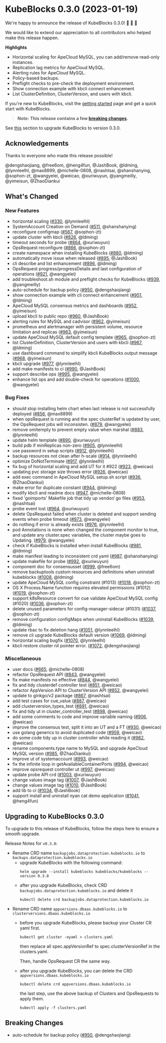 # KubeBlocks 0.3.0 (2023-01-19)

We're happy to announce the release of KubeBlocks 0.3.0! 🚀 🎉 🎈

We would like to extend our appreciation to all contributors who helped make this release happen.

**Highlights**

  * Horizontal scaling for ApeCloud MySQL, you can add/remove read-only instances.
  * Replication lag metrics for ApeCloud MySQL.
  * Alerting rules for ApeCloud MySQL.
  * Policy-based backups.
  * Preflight checks to pre-check the deployment environment.
  * Show connection example with kbcli connect enhancement
  * List ClusterDefinition, ClusterVersion, and users with kbcli.

If you're new to KubeBlocks, visit the [getting started](https://kubeblocks.io) page and
get a quick start with KubeBlocks.

> **Note: This release contains a few [breaking changes](#breaking-changes).**

See [this](#upgrading-to-kubeblocks-0.3.0) section to upgrade KubeBlocks to version 0.3.0.

## Acknowledgements

Thanks to everyone who made this release possible!

@dengshaojiang, @free6om, @heng4fun, @JashBook, @ldming, @lynnleelhl, @max8899, @michelle-0808, @nashtsai, @shanshanying, @sophon-zt, @wangyelei, @weicao, @xuriwuyun, @yangmeilly, @yimeisun, @ZhaoDiankui

## What's Changed

### New Features
- horizontal scaling ([#330](https://github.com/apecloud/kubeblocks/pull/330), @lynnleelhl)
- SystemAccount Creation on Demand ([#511](https://github.com/apecloud/kubeblocks/pull/511), @shanshanying)
- reconfigure configmap ([#567](https://github.com/apecloud/kubeblocks/pull/567), @sophon-zt)
- update cluster with kbcli ([#826](https://github.com/apecloud/kubeblocks/pull/826), @ldming)
- timeout seconds for probe ([#864](https://github.com/apecloud/kubeblocks/pull/864), @xuriwuyun)
- OpsRequest reconfigure ([#866](https://github.com/apecloud/kubeblocks/pull/866), @sophon-zt)
- create namespace when installing KubeBlocks ([#880](https://github.com/apecloud/kubeblocks/pull/880), @ldming)
- automatically move issue when released ([#895](https://github.com/apecloud/kubeblocks/pull/895), @JashBook)
- cli describe and list enhancement ([#896](https://github.com/apecloud/kubeblocks/pull/896), @ldming)
- OpsRequest progress/progressDetails and last configuration of operations ([#921](https://github.com/apecloud/kubeblocks/pull/921), @wangyelei)
- add troubleshoot.sh module and preflight checks for KubeBlocks ([#939](https://github.com/apecloud/kubeblocks/pull/939), @yangmeilly)
- auto-schedule for backup policy ([#950](https://github.com/apecloud/kubeblocks/pull/950), @dengshaojiang)
- show connection example with cli connect enhancement ([#951](https://github.com/apecloud/kubeblocks/pull/951), @ldming)
- ApeCloud MySQL consensus metrics and dashboards ([#952](https://github.com/apecloud/kubeblocks/pull/952), @yimeisun)
- upload kbcli to public repo ([#960](https://github.com/apecloud/kubeblocks/pull/960), @JashBook)
- alerting rules for MySQL and cadvisor ([#962](https://github.com/apecloud/kubeblocks/pull/962), @yimeisun)
- prometheus and alertmanager with persistent volume, resource limitation and replicas ([#963](https://github.com/apecloud/kubeblocks/pull/963), @yimeisun)
- update ApeCloud MySQL default config template ([#965](https://github.com/apecloud/kubeblocks/pull/965), @sophon-zt)
- list ClusterDefinition, ClusterVersion and users with kbcli ([#967](https://github.com/apecloud/kubeblocks/pull/967), @ldming)
- use dashboard command to simplify kbcli KubeBlocks output message ([#968](https://github.com/apecloud/kubeblocks/pull/968), @yimeisun)
- kbcli upgrade ([#977](https://github.com/apecloud/kubeblocks/pull/977), @lynnleelhl)
- add make manifests to ci ([#990](https://github.com/apecloud/kubeblocks/pull/990), @JashBook)
- support describe ops ([#995](https://github.com/apecloud/kubeblocks/pull/995), @wangyelei)
- enhance list ops and add double-check for operations ([#1000](https://github.com/apecloud/kubeblocks/pull/1000), @wangyelei)

### Bug Fixes
- should stop installing helm chart when last release is not successfully deployed ([#856](https://github.com/apecloud/kubeblocks/pull/856), @max8899)
- when opsRequest is running and the spec clusterRef is updated by user, the OpsRequest jobs will inconsisten. ([#879](https://github.com/apecloud/kubeblocks/pull/879), @wangyelei)
- remove omitempty to prevent empty value when marshal ([#883](https://github.com/apecloud/kubeblocks/pull/883), @lynnleelhl)
- update helm template ([#890](https://github.com/apecloud/kubeblocks/pull/890), @xuriwuyun)
- build pdb if minReplicas non-zero ([#905](https://github.com/apecloud/kubeblocks/pull/905), @lynnleelhl)
- use password in setup scripts ([#912](https://github.com/apecloud/kubeblocks/pull/912), @lynnleelhl)
- backup resources not clean after h-scale ([#914](https://github.com/apecloud/kubeblocks/pull/914), @lynnleelhl)
- optimize DoNotTerminate ([#917](https://github.com/apecloud/kubeblocks/pull/917), @lynnleelhl)
- fix bug of horizontal scaling and add UT for it  #922 ([#923](https://github.com/apecloud/kubeblocks/pull/923), @weicao)
- updating pvc storage size throws error ([#926](https://github.com/apecloud/kubeblocks/pull/926), @weicao)
- add exec command in ApeCloud MySQL setup.sh script ([#936](https://github.com/apecloud/kubeblocks/pull/936), @ZhaoDiankui)
- make error for duplicate constant ([#944](https://github.com/apecloud/kubeblocks/pull/944), @ldming)
- modify kbcli and readme docs ([#947](https://github.com/apecloud/kubeblocks/pull/947), @michelle-0808)
- fixed 'goimports' Makefile job that tidy up vendor/ go files ([#953](https://github.com/apecloud/kubeblocks/pull/953), @nashtsai)
- probe event lost ([#964](https://github.com/apecloud/kubeblocks/pull/964), @xuriwuyun)
- delete OpsRequest failed when cluster is deleted and support sending events when probe timeout ([#973](https://github.com/apecloud/kubeblocks/pull/973), @wangyelei)
- do nothing if error is already exists ([#976](https://github.com/apecloud/kubeblocks/pull/976), @lynnleelhl)
- pod Annotations is none when changed the component monitor to true, and update any cluster.spec variables, the cluster maybe goes to Updating. ([#979](https://github.com/apecloud/kubeblocks/pull/979), @wangyelei)
- check if KubeBlocks is installed when install KubeBlocks ([#981](https://github.com/apecloud/kubeblocks/pull/981), @ldming)
- make manifest leading to inconsistent crd yaml ([#987](https://github.com/apecloud/kubeblocks/pull/987), @shanshanying)
- update makefile for probe ([#992](https://github.com/apecloud/kubeblocks/pull/992), @xuriwuyun)
- component doc for consensusset ([#999](https://github.com/apecloud/kubeblocks/pull/999), @free6om)
- remove backuptools custom resources and definitions when uninstall kubeblocks ([#1008](https://github.com/apecloud/kubeblocks/pull/1008), @ldming)
- update ApeCloud MySQL config constraint (#1013) ([#1018](https://github.com/apecloud/kubeblocks/pull/1018), @sophon-zt)
- OS X Process.Name function requires elevated permissions (#1012) ([#1019](https://github.com/apecloud/kubeblocks/pull/1019), @sophon-zt)
- support k8sResource convert for cue validate ApeCloud MySQL config (#1020) ([#1036](https://github.com/apecloud/kubeblocks/pull/1036), @sophon-zt)
- delete unused parameters for config-manager-sidecar (#1031) ([#1037](https://github.com/apecloud/kubeblocks/pull/1037), @sophon-zt)
- remove configuration configMaps when uninstall KubeBlocks ([#1039](https://github.com/apecloud/kubeblocks/pull/1039), @ldming)
- update rbac to fix deletion hang ([#1051](https://github.com/apecloud/kubeblocks/pull/1051), @lynnleelhl)
- remove cli upgrade KubeBlocks default version ([#1069](https://github.com/apecloud/kubeblocks/pull/1069), @ldming)
- horizontal scaling bugfix ([#1070](https://github.com/apecloud/kubeblocks/pull/1070), @lynnleelhl)
- kbcli restore cluster nil pointer error. ([#1072](https://github.com/apecloud/kubeblocks/pull/1072), @dengshaojiang)

### Miscellaneous
- user docs ([#665](https://github.com/apecloud/kubeblocks/pull/665), @michelle-0808)
- refactor OpsRequest API ([#843](https://github.com/apecloud/kubeblocks/pull/843), @wangyelei)
- fix make manifests no effective ([#844](https://github.com/apecloud/kubeblocks/pull/844), @wangyelei)
- fix and tidy clusterdef controller test ([#851](https://github.com/apecloud/kubeblocks/pull/851), @weicao)
- refactor AppVersion API to ClusterVersion API ([#852](https://github.com/apecloud/kubeblocks/pull/852), @wangyelei)
- update to ginkgo/v2 package ([#867](https://github.com/apecloud/kubeblocks/pull/867), @nashtsai)
- add test cases for cue_value ([#887](https://github.com/apecloud/kubeblocks/pull/887), @weicao)
- add clusterversion_types_test ([#891](https://github.com/apecloud/kubeblocks/pull/891), @weicao)
- fix and tidy ut in cluster_controller_test ([#898](https://github.com/apecloud/kubeblocks/pull/898), @weicao)
- add some comments to code and improve variable naming ([#906](https://github.com/apecloud/kubeblocks/pull/906), @weicao)
- improve the consensus test, split it into an UT and a FT ([#930](https://github.com/apecloud/kubeblocks/pull/930), @weicao)
- use golang generics to avoid duplicated code ([#959](https://github.com/apecloud/kubeblocks/pull/959), @weicao)
- do some code tidy up in cluster controller while reading it ([#982](https://github.com/apecloud/kubeblocks/pull/982), @weicao)
- rename components.type name to MySQL and upgrade ApeCloud MySQL version ([#985](https://github.com/apecloud/kubeblocks/pull/985), @ZhaoDiankui)
- improve ut of systemaccount ([#993](https://github.com/apecloud/kubeblocks/pull/993), @weicao)
- fix the infinite loop in getAvailableContainerPorts ([#994](https://github.com/apecloud/kubeblocks/pull/994), @weicao)
- improve opsrequest controller ut ([#997](https://github.com/apecloud/kubeblocks/pull/997), @weicao)
- update probe API crd ([#1003](https://github.com/apecloud/kubeblocks/pull/1003), @xuriwuyun)
- change values image tag ([#1007](https://github.com/apecloud/kubeblocks/pull/1007), @JashBook)
- change values image tag ([#1010](https://github.com/apecloud/kubeblocks/pull/1010), @JashBook)
- add lib to ci ([#1034](https://github.com/apecloud/kubeblocks/pull/1034), @JashBook)
- support install and uninstall nyan cat demo application ([#1041](https://github.com/apecloud/kubeblocks/pull/1041), @heng4fun)

## Upgrading to KubeBlocks 0.3.0

To upgrade to this release of KubeBlocks, follow the steps here to ensure a smooth upgrade.

Release Notes for `v0.3.0`:
- Rename CRD name `backupjobs.dataprotection.kubeblocks.io` 
to `backups.dataprotection.kubeblocks.io`
  - upgrade KubeBlocks with the following command:
      ```
      helm upgrade --install kubeblocks kubeblocks/kubeblocks --version 0.3.0
      ```
  - after you upgrade KubeBlocks, check CRD `backupjobs.dataprotection.kubeblocks.io` and delete it
    ```
    kubectl delete crd backupjobs.dataprotection.kubeblocks.io
    ```
- Rename CRD name `appversions.dbaas.kubeblocks.io` to `clusterversions.dbaas.kubeblocks.io`
  - before you upgrade KubeBlocks, please backup your Cluster CR yaml first.
    ```
    kubectl get cluster -oyaml > clusters.yaml
    ```
    then replace all spec.appVersionRef to spec.clusterVersionRef in the clusters.yaml.
  
    Then, handle OpsRequest CR the same way.
  - after you upgrade KubeBlocks, you can delete the CRD `appversions.dbaas.kubeblocks.io`
    ```
    kubectl delete crd appversions.dbaas.kubeblocks.io
    ```
    the last step, use the above backup of Clusters and OpsRequests to apply them.
    ```
    kubectl apply -f clusters.yaml
    ```
## Breaking Changes

- auto-schedule for backup policy ([#950](https://github.com/apecloud/kubeblocks/pull/950), @dengshaojiang)
